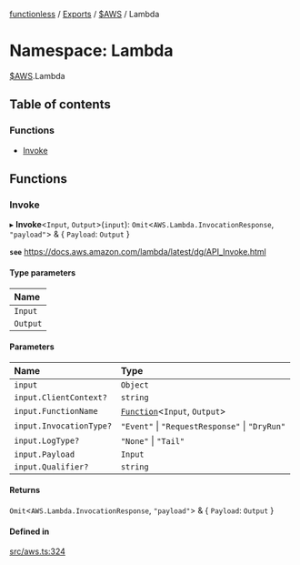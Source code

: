 [functionless](../README.md) / [Exports](../modules.md) / [$AWS](AWS.md) / Lambda

# Namespace: Lambda

[$AWS](AWS.md).Lambda

## Table of contents

### Functions

- [Invoke](AWS.Lambda.md#invoke)

## Functions

### Invoke

▸ **Invoke**<`Input`, `Output`\>(`input`): `Omit`<`AWS.Lambda.InvocationResponse`, ``"payload"``\> & { `Payload`: `Output`  }

**`see`** https://docs.aws.amazon.com/lambda/latest/dg/API_Invoke.html

#### Type parameters

| Name |
| :------ |
| `Input` |
| `Output` |

#### Parameters

| Name | Type |
| :------ | :------ |
| `input` | `Object` |
| `input.ClientContext?` | `string` |
| `input.FunctionName` | [`Function`](../classes/Function.md)<`Input`, `Output`\> |
| `input.InvocationType?` | ``"Event"`` \| ``"RequestResponse"`` \| ``"DryRun"`` |
| `input.LogType?` | ``"None"`` \| ``"Tail"`` |
| `input.Payload` | `Input` |
| `input.Qualifier?` | `string` |

#### Returns

`Omit`<`AWS.Lambda.InvocationResponse`, ``"payload"``\> & { `Payload`: `Output`  }

#### Defined in

[src/aws.ts:324](https://github.com/sam-goodwin/functionless/blob/a9095de/src/aws.ts#L324)
